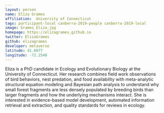 ```yaml
---
layout: person
name: Eliza Grames
affiliation:  University of Connecticut
tags: participant-local canberra-2019-people canberra-2019-local
image: Grames_Eliza.jpg
homepage: https://elizagrames.github.io
twitter: ElizaGrames
github: elizagrames
developer: metaverse
latitude: 41.8077
longitude: -72.2540
---
```

Eliza is a PhD candidate in Ecology and Evolutionary Biology at the University of Connecticut. Her research combines field work observations of bird behaviors, nest predation, and food availability with meta-analytic structural equation modeling and Bayesian path analysis to understand why small forest fragments are less densely populated by breeding birds than larger fragments and how the underlying mechanisms interact. She is interested in evidence-based model development, automated information retrieval and extraction, and quality standards for reviews in ecology.